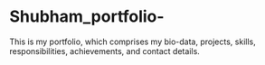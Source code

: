 # Shubham_portfolio-
This is my portfolio, which comprises my bio-data, projects, skills, responsibilities, achievements, and contact details.
